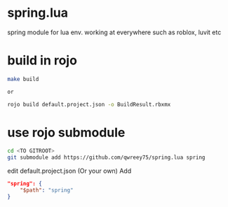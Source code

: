 
# spring.lua

spring module for lua env. working at everywhere such as roblox, luvit etc

# build in rojo

```sh
make build

or

rojo build default.project.json -o BuildResult.rbxmx
```

# use rojo submodule

```sh
cd <TO GITROOT>
git submodule add https://github.com/qwreey75/spring.lua spring
```

edit default.project.json (Or your own) Add
```json
"spring": {
    "$path": "spring"
}
```
